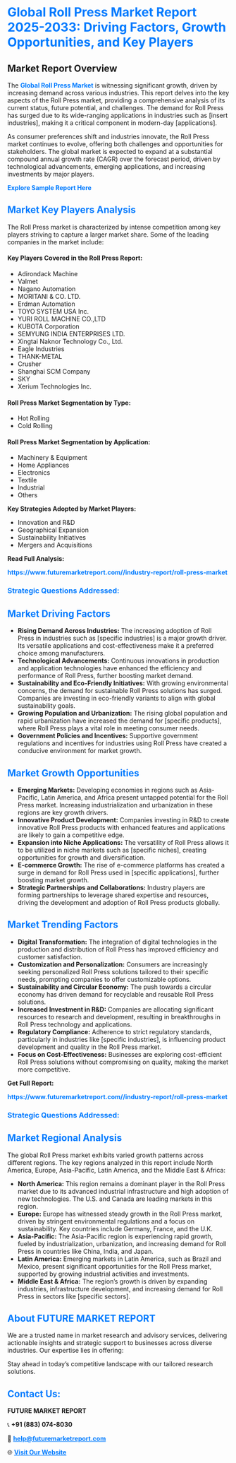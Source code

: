 <h1 style="color: #007BFF;">Global Roll Press Market Report 2025-2033: Driving Factors, Growth Opportunities, and Key Players</h1>

<section id="overview">
<h2>Market Report Overview</h2>
<p>The <a href="https://www.futuremarketreport.com//industry-report/roll-press-market" style="color: #007BFF; text-decoration: none;"><strong>Global Roll Press Market</strong></a> is witnessing significant growth, driven by increasing demand across various industries. This report delves into the key aspects of the Roll Press market, providing a comprehensive analysis of its current status, future potential, and challenges. The demand for Roll Press has surged due to its wide-ranging applications in industries such as [insert industries], making it a critical component in modern-day [applications].</p>
<p>As consumer preferences shift and industries innovate, the Roll Press market continues to evolve, offering both challenges and opportunities for stakeholders. The global market is expected to expand at a substantial compound annual growth rate (CAGR) over the forecast period, driven by technological advancements, emerging applications, and increasing investments by major players.</p>
</section>

<section id="overview">
<p><a href="https://www.futuremarketreport.com//request-sample/reportId=60176" style="color: #007BFF; text-decoration: none;"><strong>Explore Sample Report Here</strong></a></p>
</section>

<section id="key-players">
<h2 style="color: #007BFF;">Market Key Players Analysis</h2>
<p>The Roll Press market is characterized by intense competition among key players striving to capture a larger market share. Some of the leading companies in the market include:</p>
<h4>Key Players Covered in the Roll Press Report:</h4>
<ul><li>Adirondack Machine</li><li>Valmet</li><li>Nagano Automation</li><li>MORITANI &amp; CO. LTD.</li><li>Erdman Automation</li><li>TOYO SYSTEM USA Inc.</li><li>YURI ROLL MACHINE CO.,LTD</li><li>KUBOTA Corporation</li><li>SEMYUNG INDIA ENTERPRISES LTD.</li><li>Xingtai Naknor Technology Co., Ltd.</li><li>Eagle Industries</li><li>THANK-METAL</li><li>Crusher</li><li>Shanghai SCM Company</li><li>SKY</li><li>Xerium Technologies Inc.</li></ul>
<h4>Roll Press Market Segmentation by Type:</h4>
<ul><li>Hot Rolling</li><li>Cold Rolling</li></ul>

<h4>Roll Press Market Segmentation by Application:</h4>
<ul><li>Machinery &amp; Equipment</li><li>Home Appliances</li><li>Electronics</li><li>Textile</li><li>Industrial</li><li>Others</li></ul>
<p><strong>Key Strategies Adopted by Market Players:</strong></p>
<ul>
<li>Innovation and R&D</li>
<li>Geographical Expansion</li>
<li>Sustainability Initiatives</li>
<li>Mergers and Acquisitions</li>
</ul>
</section>

<section>
<p><strong>Read Full Analysis: </strong></p><a href="https://www.futuremarketreport.com//industry-report/roll-press-market" style="color: #007BFF; text-decoration: none;"><strong>https://www.futuremarketreport.com//industry-report/roll-press-market</strong></a>
<h3 style="color: #007BFF;">Strategic Questions Addressed:</h3>
</section>

<section id="driving-factors">
<h2 style="color: #007BFF;">Market Driving Factors</h2>
<ul>
<li><strong>Rising Demand Across Industries:</strong> The increasing adoption of Roll Press in industries such as [specific industries] is a major growth driver. Its versatile applications and cost-effectiveness make it a preferred choice among manufacturers.</li>
<li><strong>Technological Advancements:</strong> Continuous innovations in production and application technologies have enhanced the efficiency and performance of Roll Press, further boosting market demand.</li>
<li><strong>Sustainability and Eco-Friendly Initiatives:</strong> With growing environmental concerns, the demand for sustainable Roll Press solutions has surged. Companies are investing in eco-friendly variants to align with global sustainability goals.</li>
<li><strong>Growing Population and Urbanization:</strong> The rising global population and rapid urbanization have increased the demand for [specific products], where Roll Press plays a vital role in meeting consumer needs.</li>
<li><strong>Government Policies and Incentives:</strong> Supportive government regulations and incentives for industries using Roll Press have created a conducive environment for market growth.</li>
</ul>
</section>

<section id="growth-opportunities">
<h2 style="color: #007BFF;">Market Growth Opportunities</h2>
<ul>
<li><strong>Emerging Markets:</strong> Developing economies in regions such as Asia-Pacific, Latin America, and Africa present untapped potential for the Roll Press market. Increasing industrialization and urbanization in these regions are key growth drivers.</li>
<li><strong>Innovative Product Development:</strong> Companies investing in R&D to create innovative Roll Press products with enhanced features and applications are likely to gain a competitive edge.</li>
<li><strong>Expansion into Niche Applications:</strong> The versatility of Roll Press allows it to be utilized in niche markets such as [specific niches], creating opportunities for growth and diversification.</li>
<li><strong>E-commerce Growth:</strong> The rise of e-commerce platforms has created a surge in demand for Roll Press used in [specific applications], further boosting market growth.</li>
<li><strong>Strategic Partnerships and Collaborations:</strong> Industry players are forming partnerships to leverage shared expertise and resources, driving the development and adoption of Roll Press products globally.</li>
</ul>
</section>

<section id="trending-factors">
<h2 style="color: #007BFF;">Market Trending Factors</h2>
<ul>
<li><strong>Digital Transformation:</strong> The integration of digital technologies in the production and distribution of Roll Press has improved efficiency and customer satisfaction.</li>
<li><strong>Customization and Personalization:</strong> Consumers are increasingly seeking personalized Roll Press solutions tailored to their specific needs, prompting companies to offer customizable options.</li>
<li><strong>Sustainability and Circular Economy:</strong> The push towards a circular economy has driven demand for recyclable and reusable Roll Press solutions.</li>
<li><strong>Increased Investment in R&D:</strong> Companies are allocating significant resources to research and development, resulting in breakthroughs in Roll Press technology and applications.</li>
<li><strong>Regulatory Compliance:</strong> Adherence to strict regulatory standards, particularly in industries like [specific industries], is influencing product development and quality in the Roll Press market.</li>
<li><strong>Focus on Cost-Effectiveness:</strong> Businesses are exploring cost-efficient Roll Press solutions without compromising on quality, making the market more competitive.</li>
</ul>
</section>

<section>
<p><strong>Get Full Report: </strong></p><a href="https://www.futuremarketreport.com//industry-report/roll-press-market" style="color: #007BFF; text-decoration: none;"><strong>https://www.futuremarketreport.com//industry-report/roll-press-market</strong></a>
<h3 style="color: #007BFF;">Strategic Questions Addressed:</h3>
</section>


<section id="regional-analysis">
<h2 style="color: #007BFF;">Market Regional Analysis</h2>
<p>The global Roll Press market exhibits varied growth patterns across different regions. The key regions analyzed in this report include North America, Europe, Asia-Pacific, Latin America, and the Middle East & Africa:</p>
<ul>
<li><strong>North America:</strong> This region remains a dominant player in the Roll Press market due to its advanced industrial infrastructure and high adoption of new technologies. The U.S. and Canada are leading markets in this region.</li>
<li><strong>Europe:</strong> Europe has witnessed steady growth in the Roll Press market, driven by stringent environmental regulations and a focus on sustainability. Key countries include Germany, France, and the U.K.</li>
<li><strong>Asia-Pacific:</strong> The Asia-Pacific region is experiencing rapid growth, fueled by industrialization, urbanization, and increasing demand for Roll Press in countries like China, India, and Japan.</li>
<li><strong>Latin America:</strong> Emerging markets in Latin America, such as Brazil and Mexico, present significant opportunities for the Roll Press market, supported by growing industrial activities and investments.</li>
<li><strong>Middle East & Africa:</strong> The region’s growth is driven by expanding industries, infrastructure development, and increasing demand for Roll Press in sectors like [specific sectors].</li>
</ul>
</section>

<footer>
<h2 style="color: #007BFF;">About FUTURE MARKET REPORT</h2>
<p>We are a trusted name in market research and advisory services, delivering actionable insights and strategic support to businesses across diverse industries. Our expertise lies in offering:</p>

<p>Stay ahead in today’s competitive landscape with our tailored research solutions.</p>

<h2 style="color: #007BFF;">Contact Us:</h2>
<p><strong>FUTURE MARKET REPORT</strong></p>
<p>📞 <strong>+91 (883) 074-8030</strong></p>
<p>📧 <strong><a href="mailto:help@futuremarketreport.com" style="color: #007BFF;">help@futuremarketreport.com</a></strong></p>
<p>🌐 <strong><a href="https://www.futuremarketreport.com/" style="color: #007BFF;">Visit Our Website</a></strong></p>
</footer>
